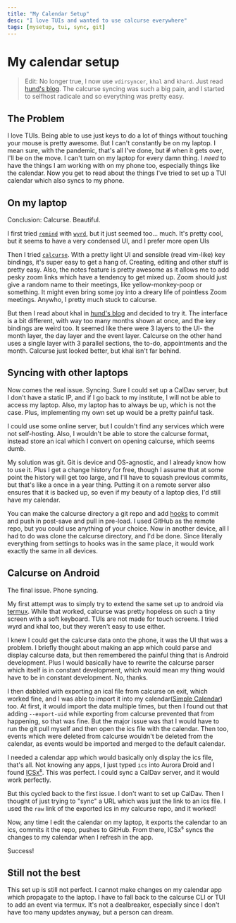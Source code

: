 ```yaml
---
title: "My Calendar Setup"
desc: "I love TUIs and wanted to use calcurse everywhere"
tags: [mysetup, tui, sync, git]
---
```


# My calendar setup

> Edit: No longer true, I now use `vdirsyncer`, `khal` and `khard`. Just read [hund's blog](https://hund.tty1.se/2020/08/12/how-to-sync-and-manage-your-caldav-and-carddav-via-the-terminal.html). The calcurse syncing was such a big pain, and I started to selfhost radicale and so everything was pretty easy.

## The Problem

I love TUIs. Being able to use just keys to do a lot of things without touching your mouse is pretty awesome. But I can't constantly be on my laptop. I mean sure, with the pandemic, that's all I've done, but ~~if~~ when it gets over, I'll be on the move. I can't turn on my laptop for every damn thing. I _need_ to have the things I am working with on my phone too, especially things like the calendar. Now you get to read about the things I've tried to set up a TUI calendar which also syncs to my phone.

## On my laptop

Conclusion: Calcurse. Beautiful.

I first tried [`remind`](https://linux.die.net/man/1/remind) with [`wyrd`](https://github.com/haguenau/wyrd), but it just seemed too... much. It's pretty cool, but it seems to have a very condensed UI, and I prefer more open UIs

Then I tried [`calcurse`](https://www.calcurse.org/). With a pretty light UI and sensible (read vim-like) key bindings, it's super easy to get a hang of. Creating, editing and other stuff is pretty easy. Also, the notes feature is pretty awesome as it allows me to add pesky zoom links which have a tendency to get mixed up. Zoom should just give a random name to their meetings, like yellow-monkey-poop or something. It might even bring some joy into a dreary life of pointless Zoom meetings. Anywho, I pretty much stuck to calcurse.

But then I read about khal in [hund's blog](https://hund.tty1.se/2020/08/12/how-to-sync-and-manage-your-caldav-and-carddav-via-the-terminal.html) and decided to try it. The interface is a bit different, with way too many months shown at once, and the key bindings are weird too. It seemed like there were 3 layers to the UI- the month layer, the day layer and the event layer. Calcurse on the other hand uses a single layer with 3 parallel sections, the to-do, appointments and the month. Calcurse just looked better, but khal isn't far behind.

## Syncing with other laptops

Now comes the real issue. Syncing. Sure I could set up a CalDav server, but I don't have a static IP, and if I go back to my institute, I will not be able to access my laptop. Also, my laptop has to always be up, which is not the case. Plus, implementing my own set up would be a pretty painful task.

I could use some online server, but I couldn't find any services which were not self-hosting. Also, I wouldn't be able to store the calcurse format, instead store an ical which I convert on opening calcurse, which seems dumb.

My solution was git. Git is device and OS-agnostic, and I already know how to use it. Plus I get a change history for free, though I assume that at some point the history will get too large, and I'll have to squash previous commits, but that's like a once in a year thing. Putting it on a remote server also ensures that it is backed up, so even if my beauty of a laptop dies, I'd still have my calendar.

You can make the calcurse directory a git repo and add [hooks](https://calcurse.org/files/manual.html#_hooks) to commit and push in post-save and pull in pre-load. I used GitHub as the remote repo, but you could use anything of your choice. Now in another device, all I had to do was clone the calcurse directory, and I'd be done. Since literally everything from settings to hooks was in the same place, it would work exactly the same in all devices.

## Calcurse on Android

The final issue. Phone syncing.

My first attempt was to simply try to extend the same set up to android via [termux](https://termux.com/). While that worked, calcurse was pretty hopeless on such a tiny screen with a soft keyboard. TUIs are not made for touch screens. I tried wyrd and khal too, but they weren't easy to use either.

I knew I could get the calcurse data onto the phone, it was the UI that was a problem. I briefly thought about making an app which could parse and display calcurse data, but then remembered the painful thing that is Android development. Plus I would basically have to rewrite the calcurse parser which itself is in constant development, which would mean my thing would have to be in constant development. No, thanks.

I then dabbled with exporting an ical file from calcurse on exit, which worked fine, and I was able to import it into my calendar([Simple Calendar](https://www.simplemobiletools.com/calendar/)) too. At first, it would import the data multiple times, but then I found out that adding `--export-uid` while exporting from calcurse prevented that from happening, so that was fine. But the major issue was that I would have to run the git pull myself and then open the ics file with the calendar. Then too, events which were deleted from calcurse wouldn't be deleted from the calendar, as events would be imported and merged to the default calendar.

I needed a calendar app which would basically only display the ics file, that's all. Not knowing any apps, I just typed `ics` into Aurora Droid and I found [ICSx⁵](https://icsx5.bitfire.at/). This was perfect. I could sync a CalDav server, and it would work perfectly.

But this cycled back to the first issue. I don't want to set up CalDav. Then I thought of just trying to "sync" a URL which was just the link to an ics file. I used the `raw` link of the exported ics in my calcurse repo, and it worked!

Now, any time I edit the calendar on my laptop, it exports the calendar to an ics, commits it the repo, pushes to GitHub. From there, ICSx⁵ syncs the changes to my calendar when I refresh in the app.

Success!

## Still not the best

This set up is still not perfect. I cannot make changes on my calendar app which propagate to the laptop. I have to fall back to the calcurse CLI or TUI to add an event via termux. It's not a dealbreaker, especially since I don't have too many updates anyway, but a person can dream.

